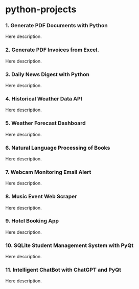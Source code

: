 # python-projects

### 1. Generate PDF Documents with Python
Here description.

### 2. Generate PDF Invoices from Excel.
Here description.

### 3. Daily News Digest with Python
Here description.

### 4. Historical Weather Data API
Here description.

### 5. Weather Forecast Dashboard
Here description.

### 6. Natural Language Processing of Books
Here description.

### 7. Webcam Monitoring Email Alert
Here description.

### 8. Music Event Web Scraper
Here description.

### 9. Hotel Booking App
Here description.

### 10. SQLite Student Management System with PyQt
Here description.

### 11. Intelligent ChatBot with ChatGPT and PyQt
Here description.
